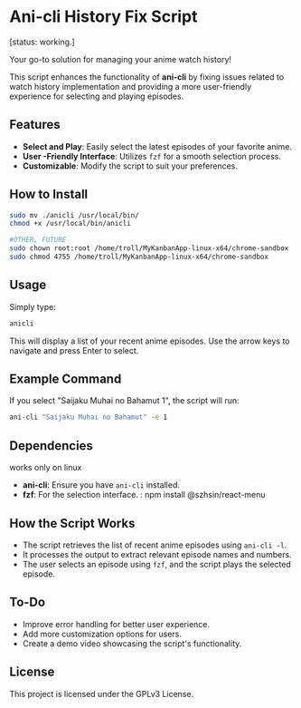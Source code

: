 # Ani-cli History Fix Script
[status: working.]

Your go-to solution for managing your anime watch history!

This script enhances the functionality of **ani-cli** by fixing issues related to watch history implementation and providing a more user-friendly experience for selecting and playing episodes.

## Features
- **Select and Play**: Easily select the latest episodes of your favorite anime.
- **User -Friendly Interface**: Utilizes `fzf` for a smooth selection process.
- **Customizable**: Modify the script to suit your preferences.

## How to Install
```bash
sudo mv ./anicli /usr/local/bin/
chmod +x /usr/local/bin/anicli

#OTHER, FUTURE
sudo chown root:root /home/troll/MyKanbanApp-linux-x64/chrome-sandbox
sudo chmod 4755 /home/troll/MyKanbanApp-linux-x64/chrome-sandbox

```

## Usage
Simply type:
```bash
anicli
```
This will display a list of your recent anime episodes. Use the arrow keys to navigate and press Enter to select.

## Example Command
If you select "Saijaku Muhai no Bahamut 1", the script will run:
```bash
ani-cli "Saijaku Muhai no Bahamut" -e 1
```

## Dependencies
works only on linux
- **ani-cli**: Ensure you have `ani-cli` installed.
- **fzf**: For the selection interface.
: npm install @szhsin/react-menu


## How the Script Works
- The script retrieves the list of recent anime episodes using `ani-cli -l`.
- It processes the output to extract relevant episode names and numbers.
- The user selects an episode using `fzf`, and the script plays the selected episode.

## To-Do
- Improve error handling for better user experience.
- Add more customization options for users.
- Create a demo video showcasing the script's functionality.

## License
This project is licensed under the GPLv3 License.

